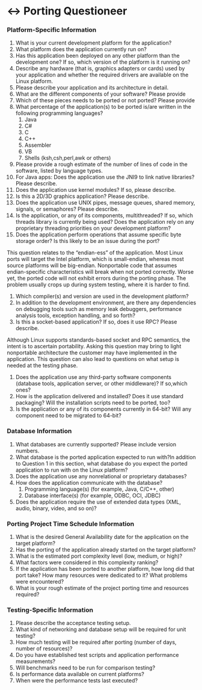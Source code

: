 # ↔ Porting Questioneer

### Platform-Specific Information

1. What is your current development platform for the application?
2. What platform does the application currently run on?
3. Has this application been deployed on any other platform than the development one? If so, which version of the platform is it running on?
4. Describe any hardware (that is, graphics adapters or cards) used by your application and whether the required drivers are available on the Linux platform.
5. Please describe your application and its architecture in detail.
6. What are the different components of your software? Please provide
7. Which of these pieces needs to be ported or not ported? Please provide
8. What percentage of the application(s) to be ported is/are written in the following programming languages?
   1. Java
   2. C#
   3. C
   4. C++
   5. Assembler
   6. VB
   7. Shells (ksh,csh,perl,awk or others)
9. Please provide a rough estimate of the number of lines of code in the software, listed by language types.
10. For Java apps: Does the application use the JNI9 to link native libraries? Please describe.
11. Does the application use kernel modules? If so, please describe.
12. Is this a 2D/3D graphics application? Please describe.
13. Does the application use UNIX pipes, message queues, shared memory, signals, or semaphores? Please describe.
14. Is the application, or any of its components, multithreaded? If so, which threads library is currently being used? Does the application rely on any proprietary threading priorities on your development platform?
15. Does the application perform operations that assume specific byte storage order? Is this likely to be an issue during the port?

This question relates to the “endian-ess” of the application. Most Linux ports will target the Intel platform, which is small-endian, whereas most source platforms will be big-endian. Nonportable code that assumes endian-specific characteristics will break when not ported correctly. Worse yet, the ported code will not exhibit errors during the porting phase. The problem usually crops up during system testing, where it is harder to find.

1. Which compiler(s) and version are used in the development platform?
2. In addition to the development environment, are there any dependencies on debugging tools such as memory leak debuggers, performance analysis tools, exception handling, and so forth?
3. Is this a socket-based application? If so, does it use RPC? Please describe.

Although Linux supports standards-based socket and RPC semantics, the intent is to ascertain portability. Asking this question may bring to light nonportable architecture the customer may have implemented in the application. This question can also lead to questions on what setup is needed at the testing phase.

1. Does the application use any third-party software components (database tools, application server, or other middleware)? If so,which ones?
2. How is the application delivered and installed? Does it use standard packaging? Will the installation scripts need to be ported, too?
3. Is the application or any of its components currently in 64-bit? Will any component need to be migrated to 64-bit?

### Database Information

1. What databases are currently supported? Please include version numbers.
2. What database is the ported application expected to run with?In addition to Question 1 in this section, what database do you expect the ported application to run with on the Linux platform?
3. Does the application use any nonrelational or proprietary databases?
4. How does the application communicate with the database?
   1. Programming language(s) (for example, Java, C/C++, other)
   2. Database interface(s) (for example, ODBC, OCI, JDBC)
5. Does the application require the use of extended data types (XML, audio, binary, video, and so on)?

### Porting Project Time Schedule Information

1. What is the desired General Availability date for the application on the target platform?
2. Has the porting of the application already started on the target platform?
3. What is the estimated port complexity level (low, medium, or high)?
4. What factors were considered in this complexity ranking?
5. If the application has been ported to another platform, how long did that port take? How many resources were dedicated to it? What problems were encountered?
6. What is your rough estimate of the project porting time and resources required?

### Testing-Specific Information

1. Please describe the acceptance testing setup.
2. What kind of networking and database setup will be required for unit testing?
3. How much testing will be required after porting (number of days, number of resources)?
4. Do you have established test scripts and application performance measurements?
5. Will benchmarks need to be run for comparison testing?
6. Is performance data available on current platforms?
7. When were the performance tests last executed?
